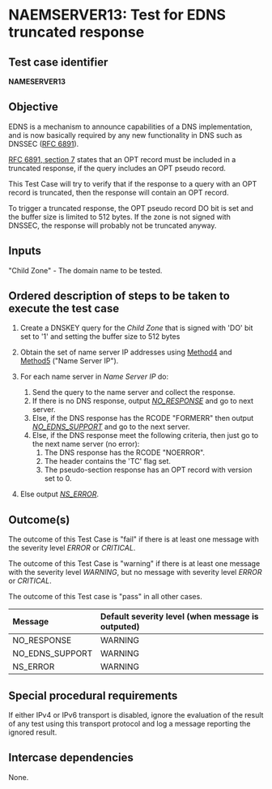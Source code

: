 # NAEMSERVER13: Test for EDNS truncated response

## Test case identifier

**NAMESERVER13**

## Objective

EDNS is a mechanism to announce capabilities of a DNS implementation,
and is now basically required by any new functionality in DNS such as
DNSSEC ([RFC 6891]).

[RFC 6891, section 7] states that an OPT record must be included
in a truncated response, if the query includes an OPT pseudo record.

This Test Case will try to verify that if the response to a query with an OPT
record is truncated, then the response will contain an OPT record.

To trigger a truncated response, the OPT pseudo record DO bit is set and the
buffer size is limited to 512 bytes. If the zone is not signed with DNSSEC, the
response will probably not be truncated anyway.

## Inputs

"Child Zone" - The domain name to be tested.

## Ordered description of steps to be taken to execute the test case

1. Create a DNSKEY query for the *Child Zone* that is signed with 'DO' bit
set to '1' and setting the buffer size to 512 bytes

2. Obtain the set of name server IP addresses using [Method4] and [Method5]
   ("Name Server IP").

3. For each name server in *Name Server IP* do:

	1. Send the query to the name server and collect the response.
	2. If there is no DNS response, output *[NO_RESPONSE]* and go to
      	next server.
	3. Else, if the DNS response has the RCODE "FORMERR" then output
      	*[NO_EDNS_SUPPORT]* and go to the next server. 
	4. Else, if the DNS response meet the following criteria,
      	then just go to the next name server (no error):
		1. The DNS response has the RCODE "NOERROR".
		2. The header contains the 'TC' flag set.
		3. The pseudo-section response has an OPT record with version set to 0.

4. Else output *[NS_ERROR]*.
 
## Outcome(s)

The outcome of this Test Case is "fail" if there is at least one message
with the severity level *ERROR* or *CRITICAL*.

The outcome of this Test Case is "warning" if there is at least one message
with the severity level *WARNING*, but no message with severity level
*ERROR* or *CRITICAL*.

The outcome of this Test case is "pass" in all other cases.

Message                           | Default severity level (when message is outputed)
:---------------------------------|:--------------------------------------------------
NO_RESPONSE                       | WARNING
NO_EDNS_SUPPORT                   | WARNING
NS_ERROR			  | WARNING     

## Special procedural requirements

If either IPv4 or IPv6 transport is disabled, ignore the evaluation of the
result of any test using this transport protocol and log a message reporting
the ignored result.

## Intercase dependencies

None.

[RFC 6891]: https://tools.ietf.org/html/rfc6891
[RFC 6891, section 7]: https://tools.ietf.org/html/rfc6891#section-7
[Method4]: ../Methods.md#method-4-delegation-name-server-addresses
[Method5]: ../Methods.md#method-5-in-zone-addresses-records-of-name-servers
[NO_RESPONSE]: #outcomes
[NO_EDNS_SUPPORT]: #outcomes
[NO_TC_FLAG]: #outcomes
[NS_ERROR]: #outcomes

